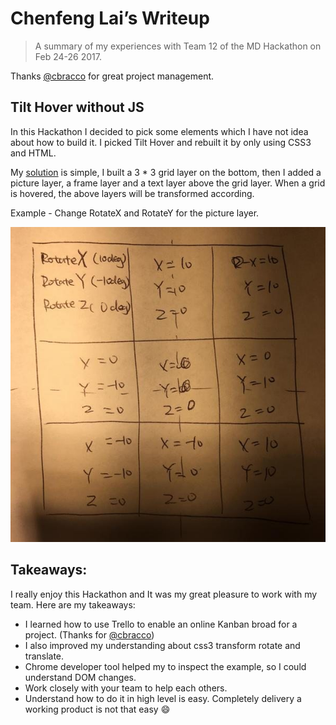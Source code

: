 # Chenfeng Lai’s Writeup

> A summary of my experiences with Team 12 of the MD Hackathon on Feb 24-26 2017.

Thanks [@cbracco](http:/github.com/cbracco) for great project management.

## Tilt Hover without JS

In this Hackathon I decided to pick some elements which I have not idea about how to build it. I picked Tilt Hover and rebuilt it by only using CSS3 and HTML.

My [solution](https://cbracco.github.io/md-hackathon-team12/assets/ui/tilt/tilt.html) is simple, I built a 3 * 3 grid layer on the bottom, then I added a picture layer, a frame layer and a text layer above the grid layer. When a grid is hovered, the above layers will be transformed according.

Example - Change RotateX and RotateY for the picture layer.

![Tilt Grid](./chenfeng-lai-grid.jpg)

## Takeaways:

I really enjoy this Hackathon and It was my great pleasure to work with my team. Here are my takeaways:

- I learned how to use Trello to enable an online Kanban broad for a project. (Thanks for [@cbracco](http:/github.com/cbracco))
- I also improved my understanding about css3 transform rotate and translate.
- Chrome developer tool helped my to inspect the example, so I could understand DOM changes.
- Work closely with your team to help each others.
- Understand how to do it in high level is easy. Completely delivery a working product is not that easy :smile:
